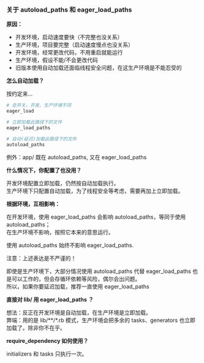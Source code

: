 
### 关于 autoload_paths 和 eager_load_paths

**原因：**

- 开发环境，启动速度要快（不完整也没关系）
- 生产环境，项目要完整（启动速度慢点也没关系）
- 开发环境，经常更改代码，不用重启就能运行
- 生产环境，假设不能/不会更改代码
- 旧版本使用自动加载还面临线程安全问题，在这生产环境是不能忍受的

**怎么自动加载？**

按约定来...

```ruby
# 总开关，开发、生产环境不同
eager_load
```

```ruby
# 立即加载此路径下的文件
eager_load_paths

# 自动(延迟)加载此路径下的文件
autoload_paths
```

例外：app/ 既在 autoload_paths, 又在 eager_load_paths

**什么情况下，你配置了也没用？**

开发环境配置立即加载，仍然按自动加载执行。
<br>
生产环境下只配置自动加载，为了线程安全等考虑，需要再加上立即加载。

**根据环境，互相影响：**

在开发环境，使用 eager_load_paths 会影响 autoload_paths，等同于使用 autoload_paths；
<br>
在生产环境不影响，按照它本来的意思运行。

使用 autoload_paths 始终不影响 eager_load_paths.

注意：上述表达是不严谨的！

即使是生产环境下，大部分情况使用 autoload_paths  代替 eager_load_paths 也是可以工作的，但会存循环依赖等风险，偶尔会出问题。
<br>
所以，如果你要延迟加载，推荐一直使用 eager_load_paths

**直接对 lib/ 用 eager_load_paths ？**

想法：反正在开发环境是自动加载，在生产环境是立即加载。
<br>
弊端：用的是 lib/**/*.rb 模式，生产环境会把多余的 tasks、generators 也立即加载了。除非你不在乎。

**require_dependency 如何使用？**

initializers 和 tasks 只执行一次。
